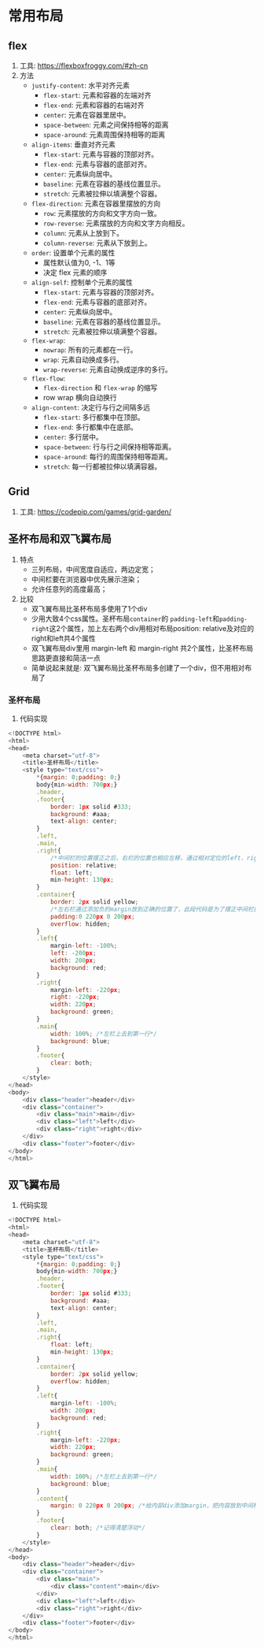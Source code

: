 # 常用布局

## flex
1. 工具: https://flexboxfroggy.com/#zh-cn
2. 方法
    * `justify-content`: 水平对齐元素
        * `flex-start`: 元素和容器的左端对齐
        * `flex-end`: 元素和容器的右端对齐
        * `center`: 元素在容器里居中。
        * `space-between`: 元素之间保持相等的距离
        * `space-around`: 元素周围保持相等的距离
    * `align-items`: 垂直对齐元素
        * `flex-start`: 元素与容器的顶部对齐。
        * `flex-end`: 元素与容器的底部对齐。
        * `center`: 元素纵向居中。
        * `baseline`: 元素在容器的基线位置显示。
        * `stretch`: 元素被拉伸以填满整个容器。
    * `flex-direction`: 元素在容器里摆放的方向
        * `row`: 元素摆放的方向和文字方向一致。
        * `row-reverse`: 元素摆放的方向和文字方向相反。
        * `column`: 元素从上放到下。
        * `column-reverse`: 元素从下放到上。
    * `order`: 设置单个元素的属性
        * 属性默认值为0, -1、1等
        * 决定 flex 元素的顺序
    * `align-self`: 控制单个元素的属性
        * `flex-start`: 元素与容器的顶部对齐。
        * `flex-end`: 元素与容器的底部对齐。
        * `center`: 元素纵向居中。
        * `baseline`: 元素在容器的基线位置显示。
        * `stretch`: 元素被拉伸以填满整个容器。
    * `flex-wrap`: 
        * `nowrap`: 所有的元素都在一行。
        * `wrap`: 元素自动换成多行。
        * `wrap-reverse`: 元素自动换成逆序的多行。
    * `flex-flow`:
        * `flex-direction` 和 `flex-wrap` 的缩写
        *  row wrap 横向自动换行
    * `align-content`: 决定行与行之间隔多远
        * `flex-start`: 多行都集中在顶部。
        * `flex-end`: 多行都集中在底部。
        * `center`: 多行居中。
        * `space-between`: 行与行之间保持相等距离。
        * `space-around`: 每行的周围保持相等距离。
        * `stretch`: 每一行都被拉伸以填满容器。







## Grid
1. 工具: https://codepip.com/games/grid-garden/



## 圣杯布局和双飞翼布局
1. 特点
    * 三列布局，中间宽度自适应，两边定宽；
    * 中间栏要在浏览器中优先展示渲染； 
    * 允许任意列的高度最高；
2. 比较
    * 双飞翼布局比圣杯布局多使用了1个div
    * 少用大致4个css属性。圣杯布局`container`的 `padding-left`和`padding-right`这2个属性，加上左右两个div用相对布局position: relative及对应的right和left共4个属性
    * 双飞翼布局div里用 margin-left 和 margin-right 共2个属性，比圣杯布局思路更直接和简洁一点
    * 简单说起来就是: 双飞翼布局比圣杯布局多创建了一个div，但不用相对布局了

### 圣杯布局
1. 代码实现
```js
<!DOCTYPE html>
<html>
<head>
    <meta charset="utf-8">
    <title>圣杯布局</title>
    <style type="text/css">
        *{margin: 0;padding: 0;}
        body{min-width: 700px;}
        .header,
        .footer{
            border: 1px solid #333;
            background: #aaa;
            text-align: center;
        }
        .left,
        .main,
        .right{
            /*中间栏的位置摆正之后，右栏的位置也相应左移，通过相对定位的left、right恢复到正确位置*/
            position: relative; 
            float: left;
            min-height: 130px;
        }
        .container{
            border: 2px solid yellow;
            /*左右栏通过添加负的margin放到正确的位置了，此段代码是为了摆正中间栏的位置*/
            padding:0 220px 0 200px;
            overflow: hidden;
        }
        .left{
            margin-left: -100%;
            left: -200px;
            width: 200px;
            background: red;
        }
        .right{
            margin-left: -220px;
            right: -220px;
            width: 220px;
            background: green;
        }
        .main{
            width: 100%; /*左栏上去到第一行*/
            background: blue;
        }
        .footer{
            clear: both;
        }
    </style>
</head>
<body>
    <div class="header">header</div>
    <div class="container">
        <div class="main">main</div>
        <div class="left">left</div>
        <div class="right">right</div>
    </div>
    <div class="footer">footer</div>
</body>
</html>
```



## 双飞翼布局
1. 代码实现
```js
<!DOCTYPE html>
<html>
<head>
    <meta charset="utf-8">
    <title>圣杯布局</title>
    <style type="text/css">
        *{margin: 0;padding: 0;}
        body{min-width: 700px;}
        .header,
        .footer{
            border: 1px solid #333;
            background: #aaa;
            text-align: center;
        }
        .left,
        .main,
        .right{
            float: left;
            min-height: 130px;
        }
        .container{
            border: 2px solid yellow;
            overflow: hidden;
        }
        .left{
            margin-left: -100%;
            width: 200px;
            background: red;
        }
        .right{
            margin-left: -220px;
            width: 220px;
            background: green;
        }
        .main{
            width: 100%; /*左栏上去到第一行*/  
            background: blue;
        }
        .content{
            margin: 0 220px 0 200px; /*给内部div添加margin，把内容放到中间栏，其实整个背景还是100%*/ 
        }
        .footer{
            clear: both; /*记得清楚浮动*/  
        }
    </style>
</head>
<body>
    <div class="header">header</div>
    <div class="container">
        <div class="main">
            <div class="content">main</div>
        </div>
        <div class="left">left</div>
        <div class="right">right</div>
    </div>
    <div class="footer">footer</div>
</body>
</html>
```







